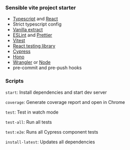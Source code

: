 ### Sensible vite project starter

- [Typescript](https://github.com/microsoft/TypeScript) and [React](https://github.com/facebook/react)
- Strict typescript config
- [Vanilla extract](https://vanilla-extract.style)
- [ESLint](https://github.com/eslint/eslint) and [Prettier](https://github.com/prettier/prettier)
- [Vitest](https://vitest.dev)
- [React testing library](https://github.com/testing-library/react-testing-library)
- [Cypress](https://github.com/cypress-io/cypress)
- [Hono](https://github.com/honojs/hono)
- [Wrangler](https://github.com/cloudflare/wrangler2) or [Node](https://nodejs.dev)
- pre-commit and pre-push hooks

### Scripts

`start`: Install dependencies and start dev server

`coverage`: Generate coverage report and open in Chrome

`test`: Test in watch mode

`test-all`: Run all tests

`test:e2e`: Runs all Cypress component tests

`install-latest`: Updates all dependencies
